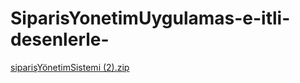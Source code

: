 # SiparisYonetimUygulamas-e-itli-desenlerle-

[siparişYönetimSistemi (2).zip](https://github.com/user-attachments/files/23160611/siparisYonetimSistemi.2.zip)

